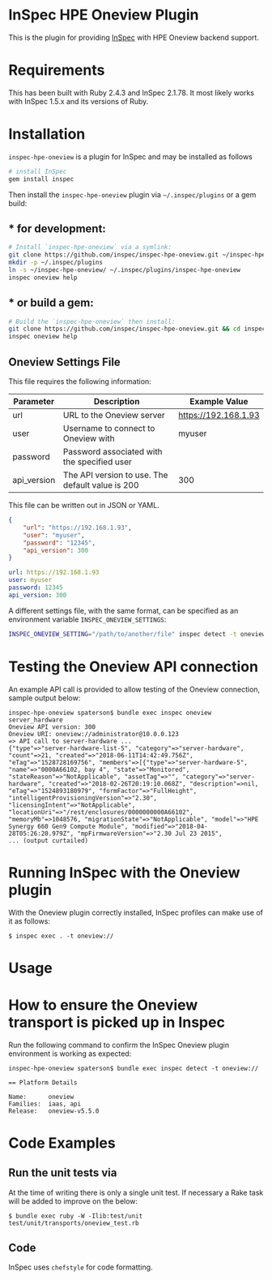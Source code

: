 # InSpec HPE Oneview Plugin

This is the plugin for providing [InSpec](https://inspec.io) with HPE Oneview backend support.

# Requirements #

This has been built with Ruby 2.4.3 and InSpec 2.1.78. It most likely works with InSpec 1.5.x and its versions of Ruby.

# Installation #

`inspec-hpe-oneview` is a plugin for InSpec and may be installed as follows

```bash
# install InSpec
gem install inspec
```

Then install the `inspec-hpe-oneview` plugin via `~/.inspec/plugins` or a gem build:

## * for development: ##

```bash
# Install `inspec-hpe-oneview` via a symlink:
git clone https://github.com/inspec/inspec-hpe-oneview.git ~/inspec-hpe-oneview
mkdir -p ~/.inspec/plugins
ln -s ~/inspec-hpe-oneview/ ~/.inspec/plugins/inspec-hpe-oneview
inspec oneview help
```

## * or build a gem: ##

```bash
# Build the `inspec-hpe-oneview` then install:
git clone https://github.com/inspec/inspec-hpe-oneview.git && cd inspec-hpe-oneview && gem build *gemspec && gem install *gem
inspec oneview help
```

## Oneview Settings File

This file requires the following information:

| Parameter | Description | Example Value |
|---|---|---|
| url | URL to the Oneview server | https://192.168.1.93 |
| user | Username to connect to Oneview with | myuser |
| password | Password associated with the specified user |
| api_version | The API version to use. The default value is 200 | 300 |

This file can be written out in JSON or YAML.

```json
{
    "url": "https://192.168.1.93",
    "user": "myuser",
    "password": "12345",
    "api_version": 300
}
```

```yaml
url: https://192.168.1.93
user: myuser
password: 12345
api_version: 300
```

A different settings file, with the same format, can be specified as an environment variable `INSPEC_ONEVIEW_SETTINGS`:

```bash
INSPEC_ONEVIEW_SETTING="/path/to/another/file" inspec detect -t oneview://
```

# Testing the Oneview API connection

An example API call is provided to allow testing of the Oneview connection, sample output below:

```
inspec-hpe-oneview spaterson$ bundle exec inspec oneview server_hardware
Oneview API version: 300
Oneview URI: oneview://administrator@10.0.0.123
=> API call to server-hardware ...
{"type"=>"server-hardware-list-5", "category"=>"server-hardware", "count"=>21, "created"=>"2018-06-11T14:42:49.756Z", "eTag"=>"1528728169756", "members"=>[{"type"=>"server-hardware-5", "name"=>"0000A66102, bay 4", "state"=>"Monitored", "stateReason"=>"NotApplicable", "assetTag"=>"", "category"=>"server-hardware", "created"=>"2018-02-26T20:19:10.068Z", "description"=>nil, "eTag"=>"1524893180979", "formFactor"=>"FullHeight", "intelligentProvisioningVersion"=>"2.30", "licensingIntent"=>"NotApplicable", "locationUri"=>"/rest/enclosures/0000000000A66102", "memoryMb"=>1048576, "migrationState"=>"NotApplicable", "model"=>"HPE Synergy 660 Gen9 Compute Module", "modified"=>"2018-04-28T05:26:20.979Z", "mpFirmwareVersion"=>"2.30 Jul 23 2015",
... (output curtailed)
```

# Running InSpec with the Oneview plugin

With the Oneview plugin correctly installed, InSpec profiles can make use of it as follows:
```
$ inspec exec . -t oneview://
```

# Usage #

# How to ensure the Oneview transport is picked up in Inspec

Run the following command to confirm the InSpec Oneview plugin environment is working as expected:

```
inspec-hpe-oneview spaterson$ bundle exec inspec detect -t oneview://

== Platform Details

Name:      oneview
Families:  iaas, api
Release:   oneview-v5.5.0
```

# Code Examples #

## Run the unit tests via ##

At the time of writing there is only a single unit test.  If necessary a Rake task will be added to improve on the below:
```
$ bundle exec ruby -W -Ilib:test/unit test/unit/transports/oneview_test.rb
```

## Code

InSpec uses ```chefstyle``` for code formatting.

